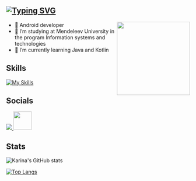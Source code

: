 ## [![Typing SVG](https://readme-typing-svg.herokuapp.com?font=Raleway&pause=1000&color=e5289e&width=435&lines=Karina+Gimalova)](https://git.io/typing-svg)

<img align='right'
     src="https://media.giphy.com/media/llarwdtFqG63IlqUR1/giphy.gif" 
     width="200">

* 👾 Android developer
* 🔭 I’m studying at Mendeleev University in the program Information systems and technologies
* 💖 I’m currently learning Java and Kotlin

## Skills
[![My Skills](https://skillicons.dev/icons?i=androidstudio,kotlin,java,cs,html,css,postgres,figma,firebase)](https://skillicons.dev)

## Socials
<p align="left">
  <a href="https://discord.com/users/7983" target="_blank" rel="noreferrer">
    <img src="https://skillicons.dev/icons?i=discord" />
  </a>
  <a href="https://t.me/kabrishka" target="_blank" rel="noreferrer">
     <img src="https://user-images.githubusercontent.com/49933115/139837223-bf23d3a9-4638-4e17-994a-ac8678d5f517.png" width="50" height="50"/>
  </a>
</p>

</p>

## Stats

![Karina's GitHub stats](https://github-readme-stats.vercel.app/api?username=kabrishka&show_icons=true&theme=synthwave)

[![Top Langs](https://github-readme-stats.vercel.app/api/top-langs/?username=kabrishka&layout=compact&theme=synthwave)](https://github.com/kabrishka/github-readme-stats)

